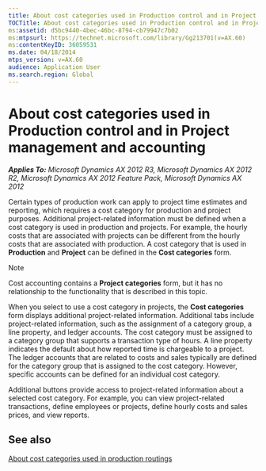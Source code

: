 ```yaml
---
title: About cost categories used in Production control and in Project management and accounting
TOCTitle: About cost categories used in Production control and in Project management and accounting
ms:assetid: d5bc9440-4bec-46bc-8794-cb79947c7b02
ms:mtpsurl: https://technet.microsoft.com/library/Gg213701(v=AX.60)
ms:contentKeyID: 36059531
ms.date: 04/18/2014
mtps_version: v=AX.60
audience: Application User
ms.search.region: Global
---
```


# About cost categories used in Production control and in Project management and accounting 


_**Applies To:** Microsoft Dynamics AX 2012 R3, Microsoft Dynamics AX 2012 R2, Microsoft Dynamics AX 2012 Feature Pack, Microsoft Dynamics AX 2012_

Certain types of production work can apply to project time estimates and reporting, which requires a cost category for production and project purposes. Additional project-related information must be defined when a cost category is used in production and projects. For example, the hourly costs that are associated with projects can be different from the hourly costs that are associated with production. A cost category that is used in **Production** and **Project** can be defined in the **Cost categories** form.


> [!NOTE]
> <P>Cost accounting contains a <STRONG>Project categories</STRONG> form, but it has no relationship to the functionality that is described in this topic.</P>



When you select to use a cost category in projects, the **Cost categories** form displays additional project-related information. Additional tabs include project-related information, such as the assignment of a category group, a line property, and ledger accounts. The cost category must be assigned to a category group that supports a transaction type of hours. A line property indicates the default about how reported time is chargeable to a project. The ledger accounts that are related to costs and sales typically are defined for the category group that is assigned to the cost category. However, specific accounts can be defined for an individual cost category.

Additional buttons provide access to project-related information about a selected cost category. For example, you can view project-related transactions, define employees or projects, define hourly costs and sales prices, and view reports.

## See also

[About cost categories used in production routings](about-cost-categories-used-in-production-routings.md)

  



